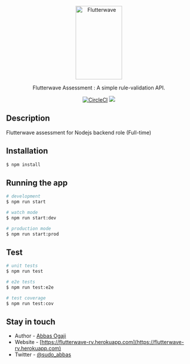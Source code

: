 <p align="center">
    <img title="Flutterwave" height="200" src="https://flutterwave.com/images/logo-colored.svg" width="50%"/>
</p>

  <p align="center">Flutterwave Assessment : A simple rule-validation API.</p>
  <p align="center"> 
    <a href="https://kimixbond.com" target="_blank"><img src="https://img.shields.io/circleci/build/github/abbasogaji/nst-kimixbond?token=caac330428d4cb01f470d173c61514b0d6c552b7" alt="CircleCI" /></a>
    <a href="https://codecov.io/gh/abbasogaji/nst-kimixbond">
      <img src="https://codecov.io/gh/abbasogaji/nst-kimixbond/branch/master/graph/badge.svg?token=QQC95CIAOR" />
    </a>
   </p>

## Description
Flutterwave assessment for Nodejs backend role (Full-time)

## Installation

```bash
$ npm install
```

## Running the app

```bash
# development
$ npm run start

# watch mode
$ npm run start:dev

# production mode
$ npm run start:prod
```

## Test

```bash
# unit tests
$ npm run test

# e2e tests
$ npm run test:e2e

# test coverage
$ npm run test:cov
```

## Stay in touch

- Author - [Abbas Ogaji](https://abbasogaji.dev)
- Website - [https://flutterwave-rv.herokuapp.com](https://flutterwave-rv.herokuapp.com)
- Twitter - [@sudo_abbas](https://twitter.com/sudo_abbas)
